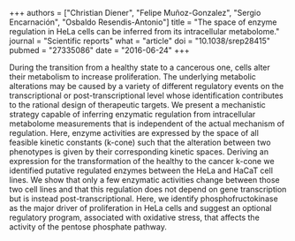 +++
authors = ["Christian Diener", "Felipe Muñoz-Gonzalez", "Sergio Encarnación", "Osbaldo Resendis-Antonio"]
title = "The space of enzyme regulation in HeLa cells can be inferred from its intracellular metabolome."
journal = "Scientific reports"
what = "article"
doi = "10.1038/srep28415"
pubmed = "27335086"
date = "2016-06-24"
+++

During the transition from a healthy state to a cancerous one, cells alter their metabolism to increase proliferation. The underlying metabolic alterations may be caused by a variety of different regulatory events on the transcriptional or post-transcriptional level whose identification contributes to the rational design of therapeutic targets. We present a mechanistic strategy capable of inferring enzymatic regulation from intracellular metabolome measurements that is independent of the actual mechanism of regulation. Here, enzyme activities are expressed by the space of all feasible kinetic constants (k-cone) such that the alteration between two phenotypes is given by their corresponding kinetic spaces. Deriving an expression for the transformation of the healthy to the cancer k-cone we identified putative regulated enzymes between the HeLa and HaCaT cell lines. We show that only a few enzymatic activities change between those two cell lines and that this regulation does not depend on gene transcription but is instead post-transcriptional. Here, we identify phosphofructokinase as the major driver of proliferation in HeLa cells and suggest an optional regulatory program, associated with oxidative stress, that affects the activity of the pentose phosphate pathway.